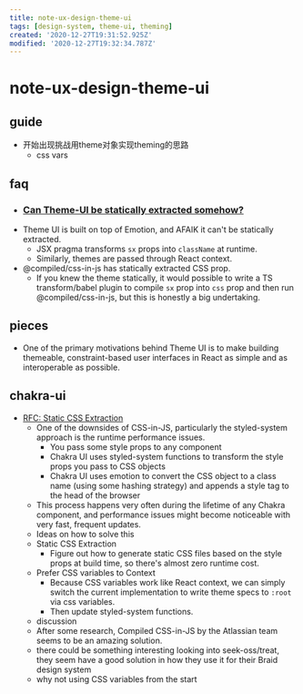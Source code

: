 ```yaml
---
title: note-ux-design-theme-ui
tags: [design-system, theme-ui, theming]
created: '2020-12-27T19:31:52.925Z'
modified: '2020-12-27T19:32:34.787Z'
---
```


# note-ux-design-theme-ui

## guide

- 开始出现挑战用theme对象实现theming的思路
  - css vars

## faq

- ### [Can Theme-UI be statically extracted somehow?](https://github.com/system-ui/theme-ui/discussions/1051)
- Theme UI is built on top of Emotion, and AFAIK it can't be statically extracted.
  - JSX pragma transforms `sx` props into `className` at runtime.
  - Similarly, themes are passed through React context.
- @compiled/css-in-js has statically extracted CSS prop. 
  - If you knew the theme statically, it would possible to write a TS transform/babel plugin to compile `sx` prop into `css` prop and then run @compiled/css-in-js, but this is honestly a big undertaking.

## pieces

- One of the primary motivations behind Theme UI is to make building themeable, constraint-based user interfaces in React as simple and as interoperable as possible.

## chakra-ui

- [RFC: Static CSS Extraction](https://github.com/chakra-ui/chakra-ui/issues/859)
  - One of the downsides of CSS-in-JS, particularly the styled-system approach is the runtime performance issues.
    - You pass some style props to any component
    - Chakra UI uses styled-system functions to transform the style props you pass to CSS objects
    - Chakra UI uses emotion to convert the CSS object to a class name (using some hashing strategy) and appends a style tag to the head of the browser
  - This process happens very often during the lifetime of any Chakra component, and performance issues might become noticeable with very fast, frequent updates.
  - Ideas on how to solve this
  - Static CSS Extraction
    - Figure out how to generate static CSS files based on the style props at build time, so there's almost zero runtime cost.
  - Prefer CSS variables to Context
    - Because CSS variables work like React context, we can simply switch the current implementation to write theme specs to `:root` via css variables. 
    - Then update styled-system functions.
  - discussion
  - After some research, Compiled CSS-in-JS by the Atlassian team seems to be an amazing solution.
  - there could be something interesting looking into seek-oss/treat, they seem have a good solution in how they use it for their Braid design system
  - why not using CSS variables from the start 
